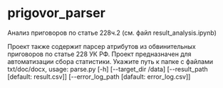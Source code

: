 # prigovor_parser
Анализ приговоров по статье 228ч.2 (см. файл result_analysis.ipynb)

Проект также содержит парсер атрибутов из обвинительных приговоров по статье 228 УК РФ. Проект предназначен для автоматизации сбора статистики.
Укажите путь к папке с файлами txt/doc/docx,
usage: parse.py [-h] [--target_dir /data] [--result_path [default: result.csv]] [--error_log_path [dafault: error_log.csv]]

